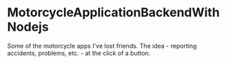 # MotorcycleApplicationBackendWithNodejs
Some of the motorcycle apps I've lost friends. The idea - reporting accidents, problems, etc. - at the click of a button.
